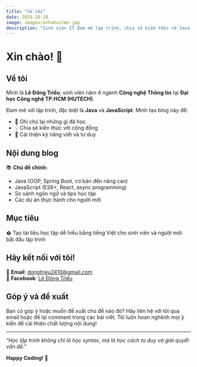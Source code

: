 ```yaml
---
title: "Về tôi"
date: 2025-10-18
image: images/anhaboutme.jpg
description: "Sinh viên IT đam mê lập trình, chia sẻ kiến thức về Java và JavaScript"
---
```


# Xin chào! 👋

## Về tôi

Mình là **Lê Đông Triều**, sinh viên năm 4 ngành **Công nghệ Thông tin** tại **Đại học Công nghệ TP.HCM (HUTECH)**.

Đam mê với lập trình, đặc biệt là **Java** và **JavaScript**. Mình tạo blog này để:

- 📝 Ghi chú lại những gì đã học
- 💡 Chia sẻ kiến thức với cộng đồng
- 🚀 Cải thiện kỹ năng viết và tư duy

## Nội dung blog

📚 **Chủ đề chính:**

- Java (OOP, Spring Boot, cơ bản đến nâng cao)
- JavaScript (ES6+, React, async programming)
- So sánh ngôn ngữ và tips học tập
- Các dự án thực hành cho người mới

## Mục tiêu

� Tạo tài liệu học tập dễ hiểu bằng tiếng Việt cho sinh viên và người mới bắt đầu lập trình

## Hãy kết nối với tôi!

📧 **Email**: dongtrieu2410@gmail.com  
💬 **Facebook**: [Lê Đông Triều](https://www.facebook.com/LeDongTrieu.INFO/)  

## Góp ý và đề xuất

Bạn có góp ý hoặc muốn đề xuất chủ đề nào đó? Hãy liên hệ với tôi qua email hoặc để lại comment trong các bài viết. Tôi luôn hoan nghênh mọi ý kiến để cải thiện chất lượng nội dung!

---

_"Học lập trình không chỉ là học syntax, mà là học cách tư duy và giải quyết vấn đề."_

**Happy Coding! 🚀**

